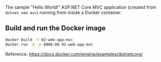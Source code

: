 The sample "Hello World!" ASP.NET Core MVC application (created from `dotnet new mvc`) running from inside a Docker container.

## Build and run the Docker image
``` bash
docker build -t 02-web-app-mvc
docker run -d -p 8080:80 02-web-app-mvc
```

Reference: https://docs.docker.com/engine/examples/dotnetcore/